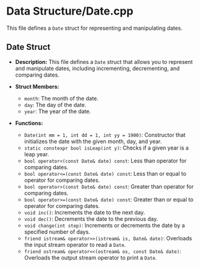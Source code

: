 # Data Structure/Date.cpp

This file defines a `Date` struct for representing and manipulating dates.

## Date Struct

*   **Description:** This file defines a `Date` struct that allows you to represent and manipulate dates, including incrementing, decrementing, and comparing dates.

*   **Struct Members:**
    *   `month`: The month of the date.
    *   `day`: The day of the date.
    *   `year`: The year of the date.

*   **Functions:**
    *   `Date(int mm = 1, int dd = 1, int yy = 1900)`: Constructor that initializes the date with the given month, day, and year.
    *   `static constexpr bool isLeap(int y)`: Checks if a given year is a leap year.
    *   `bool operator<(const Date& date) const`: Less than operator for comparing dates.
    *   `bool operator<=(const Date& date) const`: Less than or equal to operator for comparing dates.
    *   `bool operator>(const Date& date) const`: Greater than operator for comparing dates.
    *   `bool operator>=(const Date& date) const`: Greater than or equal to operator for comparing dates.
    *   `void inc()`: Increments the date to the next day.
    *   `void dec()`: Decrements the date to the previous day.
    *   `void change(int step)`: Increments or decrements the date by a specified number of days.
    *   `friend istream& operator>>(istream& is, Date& date)`: Overloads the input stream operator to read a `Date`.
    *   `friend ostream& operator<<(ostream& os, const Date& date)`: Overloads the output stream operator to print a `Date`.
